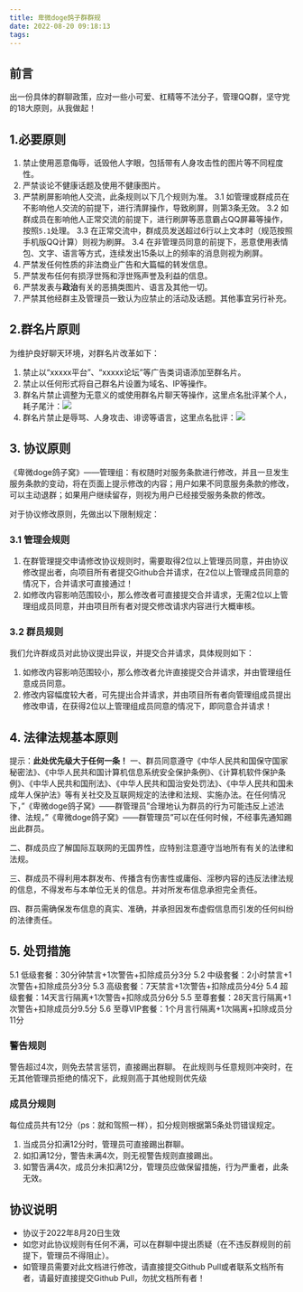 ```yaml
---
title: 卑微doge鸽子群群规
date: 2022-08-20 09:18:13
tags:
---
```


## 前言
出一份具体的群聊政策，应对一些小可爱、杠精等不法分子，管理QQ群，坚守党的18大原则，从我做起！

## 1.必要原则
 1. 禁止使用恶意侮辱，诋毁他人字眼，包括带有人身攻击性的图片等不同程度性。
 2. 严禁谈论不健康话题及使用不健康图片。
 3. 严禁刷屏影响他人交流，此条规则以下几个规则为准。
 3.1 如管理或群成员在不影响他人交流的前提下，进行清屏操作，导致刷屏，则第3条无效。
 3.2 如群成员在影响他人正常交流的前提下，进行刷屏等恶意霸占QQ屏幕等操作，按照`5.1`处理。
 3.3 在正常交流中，群成员发送超过6行以上文本时（规范按照手机版QQ计算）则视为刷屏。
 3.4 在非管理员同意的前提下，恶意使用表情包、文字、语言等方式，连续发出15条以上的频率的消息则视为刷屏。
4. 严禁发任何性质的非法商业广告和大篇幅的转发信息。
5. 严禁发布任何有损浮世殇和浮世殇声誉及利益的信息。
6. 严禁发表与**政治**有关的恶搞类图片、语言及其他一切。
7. 严禁其他经群主及管理员一致认为应禁止的活动及话题。其他事宜另行补充。
## 2.群名片原则
为维护良好聊天环境，对群名片改革如下：
1. 禁止以“xxxxx平台”、“xxxxx论坛”等广告类词语添加至群名片。
2. 禁止以任何形式将自己群名片设置为域名、IP等操作。
3. 群名片禁止调整为无意义的或使用群名片聊天等操作，这里点名批评某个人，耗子尾汁：![](https://aws3.r-ay.co/2022/08/19/yyaj8j.webp)
4. 群名片禁止是辱骂、人身攻击、诽谤等语言，这里点名批评：![](https://aws3.r-ay.co/2022/08/19/z13zyt.webp)
## 3. 协议原则

《卑微doge鸽子窝》——管理组：有权随时对服务条款进行修改，并且一旦发生服务条款的变动，将在页面上提示修改的内容；用户如果不同意服务条款的修改，可以主动退群；如果用户继续留存，则视为用户已经接受服务条款的修改。

对于协议修改原则，先做出以下限制规定：

### 3.1 管理会规则
1. 在群管理提交申请修改协议规则时，需要取得2位以上管理员同意，并由协议修改提出者，向项目所有者提交Github合并请求，在2位以上管理成员同意的情况下，合并请求可直接通过！
2. 如修改内容影响范围较小，那么修改者可直接提交合并请求，无需2位以上管理组成员同意，并由项目所有者对提交修改请求内容进行大概审核。

### 3.2 群员规则
我们允许群成员对此协议提出异议，并提交合并请求，具体规则如下：
1. 如修改内容影响范围较小，那么修改者允许直接提交合并请求，并由管理组任意成员同意。
2. 修改内容幅度较大者，可先提出合并请求，并由项目所有者向管理组成员提出修改申请，在获得2位以上管理组成员同意的情况下，即同意合并请求！

## 4. 法律法规基本原则
提示：**此处优先级大于任何一条！**
一、群员同意遵守《中华人民共和国保守国家秘密法》、《中华人民共和国计算机信息系统安全保护条例》、《计算机软件保护条例》、《中华人民共和国刑法》、《中华人民共和国治安处罚法》、《中华人民共和国未成年人保护法》等有关社交及互联网规定的法律和法规、实施办法。在任何情况下，”《卑微doge鸽子窝》——群管理员”合理地认为群员的行为可能违反上述法律、法规，”《卑微doge鸽子窝》——群管理员”可以在任何时候，不经事先通知踢出此群员。

二、群成员应了解国际互联网的无国界性，应特别注意遵守当地所有有关的法律和法规。

三、群成员不得利用本群发布、传播含有伤害性或庸俗、淫秽内容的违反法律法规的信息，不得发布与本单位无关的信息。并对所发布信息承担完全责任。

四、群员需确保发布信息的真实、准确，并承担因发布虚假信息而引发的任何纠纷的法律责任。

## 5. 处罚措施
5.1 低级套餐：30分钟禁言+1次警告+扣除成员分3分
5.2 中级套餐：2小时禁言+1次警告+扣除成员分3分
5.3 高级套餐：7天禁言+1次警告+扣除成员分4分
5.4 超级套餐：14天言行隔离+1次警告+扣除成员分6分
5.5 至尊套餐：28天言行隔离+1次警告+扣除成员分9.5分
5.6 至尊VIP套餐：1个月言行隔离+1次隔离+扣除成员分11分
### 警告规则
警告超过4次，则免去禁言惩罚，直接踢出群聊。
在此规则与任意规则冲突时，在无其他管理员拒绝的情况下，此规则高于其他规则优先级
### 成员分规则
每位成员共有12分（ps：就和驾照一样），扣分规则根据第5条处罚错误规定。
1. 当成员分扣满12分时，管理员可直接踢出群聊。
2. 如扣满12分，警告未满4次，则无视警告规则直接踢出。
3. 如警告满4次，成员分未扣满12分，管理员应做保留措施，行为严重者，此条无效。

## 协议说明
- 协议于2022年8月20日生效
- 如您对此协议规则有任何不满，可以在群聊中提出质疑（在不违反群规则的前提下，管理员不得阻止）。
- 如管理员需要对此文档进行修改，请直接提交Github Pull或者联系文档所有者，请最好直接提交Github Pull，勿扰文档所有者！
 
